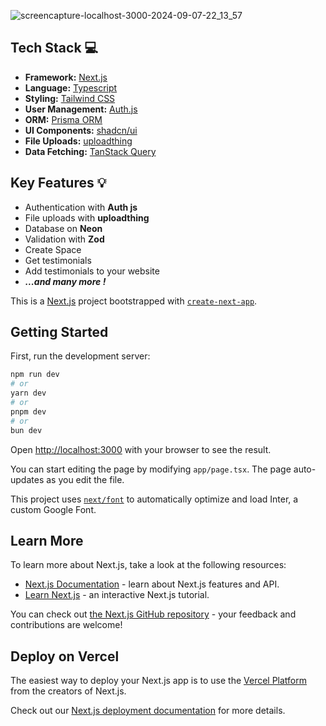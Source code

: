 
![screencapture-localhost-3000-2024-09-07-22_13_57](https://github.com/user-attachments/assets/f2fdd42f-1d04-4a04-ba7c-de1f5d6142c6)

## Tech Stack 💻

- **Framework:** [Next.js](https://nextjs.org)
- **Language:** [Typescript](https://www.typescriptlang.org/docs/)
- **Styling:** [Tailwind CSS](https://tailwindcss.com)
- **User Management:** [Auth.js](https://authjs.dev/)
- **ORM:** [Prisma ORM](https://www.prisma.io/)
- **UI Components:** [shadcn/ui](https://ui.shadcn.com)
- **File Uploads:** [uploadthing](https://uploadthing.com)
- **Data Fetching:** [TanStack Query](https://tanstack.com/query/latest)

## Key Features 💡

- Authentication with **Auth js**
- File uploads with **uploadthing**
- Database on **Neon**
- Validation with **Zod**
- Create Space
- Get testimonials
- Add testimonials to your website
- ***...and many more !***
  

This is a [Next.js](https://nextjs.org/) project bootstrapped with [`create-next-app`](https://github.com/vercel/next.js/tree/canary/packages/create-next-app).

## Getting Started

First, run the development server:

```bash
npm run dev
# or
yarn dev
# or
pnpm dev
# or
bun dev
```

Open [http://localhost:3000](http://localhost:3000) with your browser to see the result.

You can start editing the page by modifying `app/page.tsx`. The page auto-updates as you edit the file.

This project uses [`next/font`](https://nextjs.org/docs/basic-features/font-optimization) to automatically optimize and load Inter, a custom Google Font.

## Learn More

To learn more about Next.js, take a look at the following resources:

- [Next.js Documentation](https://nextjs.org/docs) - learn about Next.js features and API.
- [Learn Next.js](https://nextjs.org/learn) - an interactive Next.js tutorial.

You can check out [the Next.js GitHub repository](https://github.com/vercel/next.js/) - your feedback and contributions are welcome!

## Deploy on Vercel

The easiest way to deploy your Next.js app is to use the [Vercel Platform](https://vercel.com/new?utm_medium=default-template&filter=next.js&utm_source=create-next-app&utm_campaign=create-next-app-readme) from the creators of Next.js.

Check out our [Next.js deployment documentation](https://nextjs.org/docs/deployment) for more details.
